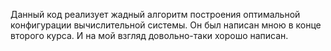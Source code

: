 Данный код реализует жадный алгоритм построения оптимальной конфигурации
вычислительной системы. Он был написан мною в конце второго курса. И на мой
взгляд довольно-таки хорошо написан.
